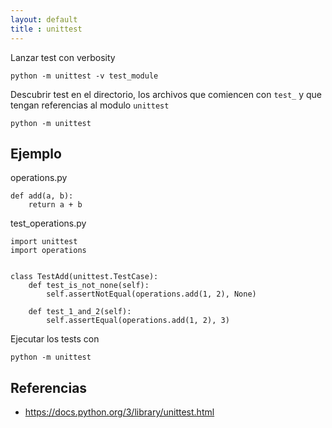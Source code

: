 ```yaml
---
layout: default
title : unittest
---
```

Lanzar test con verbosity

    python -m unittest -v test_module

Descubrir test en el directorio, los archivos que comiencen con `test_` y que tengan referencias al modulo `unittest`

    python -m unittest

## Ejemplo


operations.py

    def add(a, b):
        return a + b

test_operations.py

    import unittest
    import operations


    class TestAdd(unittest.TestCase):
        def test_is_not_none(self):
            self.assertNotEqual(operations.add(1, 2), None)

        def test_1_and_2(self):
            self.assertEqual(operations.add(1, 2), 3)

Ejecutar los tests con

    python -m unittest

## Referencias

* https://docs.python.org/3/library/unittest.html
